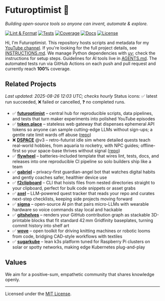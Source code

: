 # Futuroptimist 👋

*Building open-source tools so anyone can invent, automate & explore.*

[![Lint & Format](https://img.shields.io/github/actions/workflow/status/futuroptimist/futuroptimist/.github/workflows/01-lint-format.yml?label=lint%20%26%20format)](https://github.com/futuroptimist/futuroptimist/actions/workflows/01-lint-format.yml)
[![Tests](https://img.shields.io/github/actions/workflow/status/futuroptimist/futuroptimist/.github/workflows/02-tests.yml?label=tests)](https://github.com/futuroptimist/futuroptimist/actions/workflows/02-tests.yml)
[![Coverage](https://codecov.io/gh/futuroptimist/futuroptimist/branch/main/graph/badge.svg)](https://app.codecov.io/gh/futuroptimist/futuroptimist/branch/main)
[![Docs](https://img.shields.io/github/actions/workflow/status/futuroptimist/futuroptimist/.github/workflows/03-docs.yml?label=docs)](https://github.com/futuroptimist/futuroptimist/actions/workflows/03-docs.yml)
[![License](https://img.shields.io/github/license/futuroptimist/futuroptimist)](LICENSE)

Hi, I'm Futuroptimist. This repository hosts scripts and metadata for my
[YouTube channel](https://www.youtube.com/@futuroptimist).
If you're looking for the full project details, see
[INSTRUCTIONS.md](INSTRUCTIONS.md). We manage Python dependencies with
[uv](https://docs.astral.sh/uv/); check the instructions for setup steps.
Guidelines for AI tools live in [AGENTS.md](AGENTS.md). The automated tests
run via GitHub Actions on each push and pull request and currently reach
**100%** coverage.

## Related Projects
_Last updated: 2025-08-26 12:03 UTC; checks hourly_
Status icons: ✅ latest run succeeded, ❌ failed or cancelled, ❓ no completed runs.

- ✅ **[futuroptimist](https://github.com/futuroptimist/futuroptimist)** – central hub for
  reproducible scripts, data pipelines, and tests that turn maker experiments into
  polished YouTube episodes
- ✅ **[token.place](https://token.place)** – stateless web gateway that dispenses ephemeral
  API tokens so anyone can sample cutting-edge LLMs without sign-ups; a gentle rate
  limit wards off abuse ([repo](https://github.com/futuroptimist/token.place))
- ❌ **[DSPACE](https://democratized.space)** @v3 – retro-futurist idle sim where detailed
  quests teach real-world hobbies, from aquaria to rocketry, with NPC guides;
  offline-first so your space-base thrives without signal
  ([repo](https://github.com/democratizedspace/dspace/tree/v3))
- ✅ **[flywheel](https://github.com/futuroptimist/flywheel)** – batteries-included template
  that wires lint, tests, docs, and releases into one reproducible CI pipeline so
  solo builders ship like a team
- ✅ **[gabriel](https://github.com/futuroptimist/gabriel)** – privacy-first guardian-angel bot
  that watches digital habits and gently coaches safer, healthier device use
- ✅ **[f2clipboard](https://github.com/futuroptimist/f2clipboard)** – CLI that hoists files from
  nested directories straight to your clipboard, perfect for bulk code snippets
  or asset grabs
- ✅ **[axel](https://github.com/futuroptimist/axel)** – LLM-powered quest tracker that reads
  your repo and curates next-step checklists, keeping side projects moving forward
- ✅ **[sigma](https://github.com/futuroptimist/sigma)** – open-source AI pin that pairs
  micro-LLMs with wearable hardware so voice commands stay local and hackable
- ✅ **[gitshelves](https://github.com/futuroptimist/gitshelves)** – renders your GitHub
  contribution graph as stackable 3D-printable blocks that fit standard 42 mm
  Gridfinity baseplates, turning commit history into shelf art
- ✅ **[wove](https://github.com/futuroptimist/wove)** – open toolkit for driving knitting
  machines or robotic looms from code, bridging CAD-style workflows with
  textiles
- ✅ **[sugarkube](https://github.com/futuroptimist/sugarkube)** – lean k3s platform tuned for
  Raspberry Pi clusters on solar or spotty networks, making edge Kubernetes
  plug-and-play

## Values

We aim for a positive-sum, empathetic community that shares knowledge openly.

---

Licensed under the [MIT License](LICENSE).
